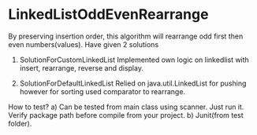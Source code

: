 # LinkedListOddEvenRearrange
By preserving insertion order, this algorithm will rearrange odd first then even numbers(values).
Have given 2 solutions
1) SolutionForCustomLinkedList
   Implemented own logic on linkedlist with insert, rearrange, reverse and display. 
   
2) SolutionForDefaultLinkedList
   Relied on java.util.LinkedList for pushing however for sorting used comparator to rearrange.

How to test?
     a) Can be tested from main class using scanner. Just run it. Verify package path before compile from your project.
     b) Junit(from test folder).
